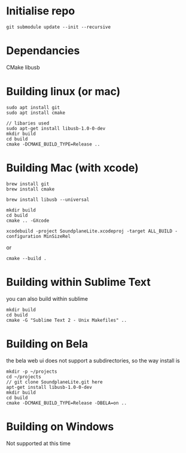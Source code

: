 # Initialise repo

    git submodule update --init --recursive


# Dependancies
CMake
libusb

# Building linux (or mac)

    sudo apt install git
    sudo apt install cmake

    // libaries used
    sudo apt-get install libusb-1.0-0-dev
    mkdir build
    cd build
    cmake -DCMAKE_BUILD_TYPE=Release ..


# Building Mac (with xcode)

    brew install git
    brew install cmake
 
    brew install libusb --universal

    mkdir build
    cd build
    cmake .. -GXcode 

    xcodebuild -project SoundplaneLite.xcodeproj -target ALL_BUILD -configuration MinSizeRel

or

    cmake --build .


# Building within Sublime Text

you can also build within sublime

    mkdir build
    cd build
    cmake -G "Sublime Text 2 - Unix Makefiles" .. 


# Building on Bela
the bela web ui does not support a subdirectories, so the way install is
  
    mkdir -p ~/projects
    cd ~/projects 
    // git clone SoundplaneLite.git here
    apt-get install libusb-1.0-0-dev
    mkdir build
    cd build
    cmake -DCMAKE_BUILD_TYPE=Release -DBELA=on ..


# Building on Windows
Not supported at this time
